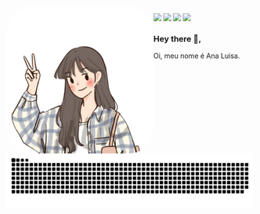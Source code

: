 <img align="left" alt="Leti-pic" height="300" style="border-radius:50px;" src="https://github.com/letpires/letpires/blob/main/pic%20leti.png">


  <div>
  <p align="left">
    <a href = "https://medium.com/leti-pires"><img src="https://img.shields.io/badge/-Blog-%23EA4335?style=for-the-badge&logo=ghost&logoColor=white" target="_blank"></a>
    <a href="https://www.linkedin.com/in/leticia-pires/" target="_blank"><img src="https://img.shields.io/badge/-LinkedIn-%230077B5?style=for-the-badge&logo=linkedin&logoColor=white" target="_blank"></a>
    <a href="https://www.youtube.com/channel/UC7C3taM54q4rsEIDPFNVsLg" target="_blank"><img src="https://img.shields.io/badge/-Youtube-%23333?style=for-the-badge&logo=youtube&logoColor=red" target="_blank"></a>
    <a href="https://instagram.com/letispires" target="_blank"><img src="https://img.shields.io/badge/-Instagram-%23E4405F?style=for-the-badge&logo=instagram&logoColor=pink" target="_blank"></a>
</div>






### Hey there 👋,

Oi, meu nome é Ana Luisa.



  
 
  ![Snake animation](https://github.com/letpires/letpires/blob/output/github-contribution-grid-snake.svg)
